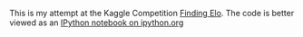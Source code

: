 This is my attempt at the Kaggle Competition [Finding Elo](http://www.kaggle.com/c/finding-elo). The code is better viewed as an [IPython notebook on ipython.org](http://nbviewer.ipython.org/github/spundun/kaggle-finding-elo/blob/master/FindingElo.ipynb) 
